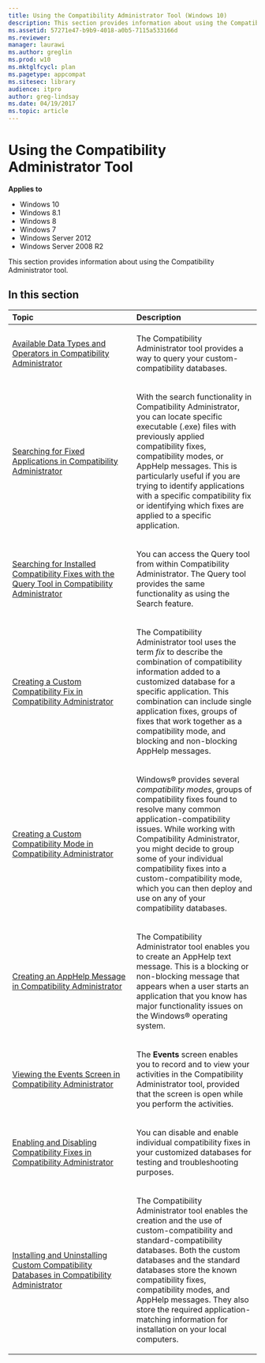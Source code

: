 ```yaml
---
title: Using the Compatibility Administrator Tool (Windows 10)
description: This section provides information about using the Compatibility Administrator tool.
ms.assetid: 57271e47-b9b9-4018-a0b5-7115a533166d
ms.reviewer:
manager: laurawi
ms.author: greglin
ms.prod: w10
ms.mktglfcycl: plan
ms.pagetype: appcompat
ms.sitesec: library
audience: itpro
author: greg-lindsay
ms.date: 04/19/2017
ms.topic: article
---
```


# Using the Compatibility Administrator Tool


**Applies to**

-   Windows 10
-   Windows 8.1
-   Windows 8
-   Windows 7
-   Windows Server 2012
-   Windows Server 2008 R2

This section provides information about using the Compatibility Administrator tool.

## In this section


<table>
<colgroup>
<col width="50%" />
<col width="50%" />
</colgroup>
<thead>
<tr class="header">
<th align="left">Topic</th>
<th align="left">Description</th>
</tr>
</thead>
<tbody>
<tr class="odd">
<td align="left"><p><a href="available-data-types-and-operators-in-compatibility-administrator.md" data-raw-source="[Available Data Types and Operators in Compatibility Administrator](available-data-types-and-operators-in-compatibility-administrator.md)">Available Data Types and Operators in Compatibility Administrator</a></p></td>
<td align="left"><p>The Compatibility Administrator tool provides a way to query your custom-compatibility databases.</p></td>
</tr>
<tr class="even">
<td align="left"><p><a href="searching-for-fixed-applications-in-compatibility-administrator.md" data-raw-source="[Searching for Fixed Applications in Compatibility Administrator](searching-for-fixed-applications-in-compatibility-administrator.md)">Searching for Fixed Applications in Compatibility Administrator</a></p></td>
<td align="left"><p>With the search functionality in Compatibility Administrator, you can locate specific executable (.exe) files with previously applied compatibility fixes, compatibility modes, or AppHelp messages. This is particularly useful if you are trying to identify applications with a specific compatibility fix or identifying which fixes are applied to a specific application.</p></td>
</tr>
<tr class="odd">
<td align="left"><p><a href="searching-for-installed-compatibility-fixes-with-the-query-tool-in-compatibility-administrator.md" data-raw-source="[Searching for Installed Compatibility Fixes with the Query Tool in Compatibility Administrator](searching-for-installed-compatibility-fixes-with-the-query-tool-in-compatibility-administrator.md)">Searching for Installed Compatibility Fixes with the Query Tool in Compatibility Administrator</a></p></td>
<td align="left"><p>You can access the Query tool from within Compatibility Administrator. The Query tool provides the same functionality as using the Search feature.</p></td>
</tr>
<tr class="even">
<td align="left"><p><a href="creating-a-custom-compatibility-fix-in-compatibility-administrator.md" data-raw-source="[Creating a Custom Compatibility Fix in Compatibility Administrator](creating-a-custom-compatibility-fix-in-compatibility-administrator.md)">Creating a Custom Compatibility Fix in Compatibility Administrator</a></p></td>
<td align="left"><p>The Compatibility Administrator tool uses the term <em>fix</em> to describe the combination of compatibility information added to a customized database for a specific application. This combination can include single application fixes, groups of fixes that work together as a compatibility mode, and blocking and non-blocking AppHelp messages.</p></td>
</tr>
<tr class="odd">
<td align="left"><p><a href="creating-a-custom-compatibility-mode-in-compatibility-administrator.md" data-raw-source="[Creating a Custom Compatibility Mode in Compatibility Administrator](creating-a-custom-compatibility-mode-in-compatibility-administrator.md)">Creating a Custom Compatibility Mode in Compatibility Administrator</a></p></td>
<td align="left"><p>Windows® provides several <em>compatibility modes</em>, groups of compatibility fixes found to resolve many common application-compatibility issues. While working with Compatibility Administrator, you might decide to group some of your individual compatibility fixes into a custom-compatibility mode, which you can then deploy and use on any of your compatibility databases.</p></td>
</tr>
<tr class="even">
<td align="left"><p><a href="creating-an-apphelp-message-in-compatibility-administrator.md" data-raw-source="[Creating an AppHelp Message in Compatibility Administrator](creating-an-apphelp-message-in-compatibility-administrator.md)">Creating an AppHelp Message in Compatibility Administrator</a></p></td>
<td align="left"><p>The Compatibility Administrator tool enables you to create an AppHelp text message. This is a blocking or non-blocking message that appears when a user starts an application that you know has major functionality issues on the Windows® operating system.</p></td>
</tr>
<tr class="odd">
<td align="left"><p><a href="viewing-the-events-screen-in-compatibility-administrator.md" data-raw-source="[Viewing the Events Screen in Compatibility Administrator](viewing-the-events-screen-in-compatibility-administrator.md)">Viewing the Events Screen in Compatibility Administrator</a></p></td>
<td align="left"><p>The <strong>Events</strong> screen enables you to record and to view your activities in the Compatibility Administrator tool, provided that the screen is open while you perform the activities.</p></td>
</tr>
<tr class="even">
<td align="left"><p><a href="enabling-and-disabling-compatibility-fixes-in-compatibility-administrator.md" data-raw-source="[Enabling and Disabling Compatibility Fixes in Compatibility Administrator](enabling-and-disabling-compatibility-fixes-in-compatibility-administrator.md)">Enabling and Disabling Compatibility Fixes in Compatibility Administrator</a></p></td>
<td align="left"><p>You can disable and enable individual compatibility fixes in your customized databases for testing and troubleshooting purposes.</p></td>
</tr>
<tr class="odd">
<td align="left"><p><a href="installing-and-uninstalling-custom-compatibility-databases-in-compatibility-administrator.md" data-raw-source="[Installing and Uninstalling Custom Compatibility Databases in Compatibility Administrator](installing-and-uninstalling-custom-compatibility-databases-in-compatibility-administrator.md)">Installing and Uninstalling Custom Compatibility Databases in Compatibility Administrator</a></p></td>
<td align="left"><p>The Compatibility Administrator tool enables the creation and the use of custom-compatibility and standard-compatibility databases. Both the custom databases and the standard databases store the known compatibility fixes, compatibility modes, and AppHelp messages. They also store the required application-matching information for installation on your local computers.</p></td>
</tr>
</tbody>
</table>











